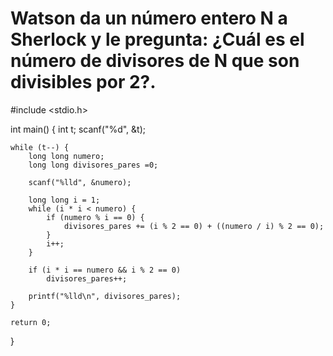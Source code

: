 # Watson da un número entero N a Sherlock y le pregunta: ¿Cuál es el número de divisores de N que son divisibles por 2?.
#include <stdio.h>

int main() {
    int t;
    scanf("%d", &t);

    while (t--) {
        long long numero;
        long long divisores_pares =0;
        
        scanf("%lld", &numero);

        long long i = 1;
        while (i * i < numero) {
            if (numero % i == 0) {
                divisores_pares += (i % 2 == 0) + ((numero / i) % 2 == 0);
            }
            i++;
        }

        if (i * i == numero && i % 2 == 0)
            divisores_pares++;

        printf("%lld\n", divisores_pares);
    }

    return 0;
}
